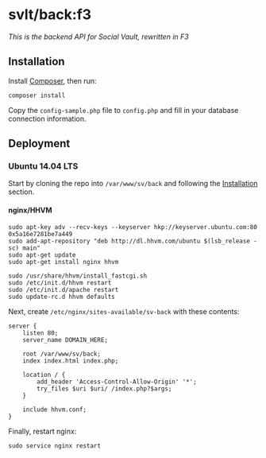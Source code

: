 # svlt/back:f3

*This is the backend API for Social Vault, rewritten in F3*

## Installation
Install [Composer](https://getcomposer.org/), then run:

    composer install

Copy the `config-sample.php` file to `config.php` and fill in your database connection information.

## Deployment

### Ubuntu 14.04 LTS

Start by cloning the repo into `/var/www/sv/back` and following the [Installation](#installation) section.

#### nginx/HHVM

    sudo apt-key adv --recv-keys --keyserver hkp://keyserver.ubuntu.com:80 0x5a16e7281be7a449
    sudo add-apt-repository "deb http://dl.hhvm.com/ubuntu $(lsb_release -sc) main"
    sudo apt-get update
    sudo apt-get install nginx hhvm

    sudo /usr/share/hhvm/install_fastcgi.sh
    sudo /etc/init.d/hhvm restart
    sudo /etc/init.d/apache restart
    sudo update-rc.d hhvm defaults

Next, create `/etc/nginx/sites-available/sv-back` with these contents:

    server {
        listen 80;
        server_name DOMAIN_HERE;

        root /var/www/sv/back;
        index index.html index.php;

        location / {
            add_header 'Access-Control-Allow-Origin' '*';
            try_files $uri $uri/ /index.php?$args;
        }

        include hhvm.conf;
    }

Finally, restart nginx:

    sudo service nginx restart
